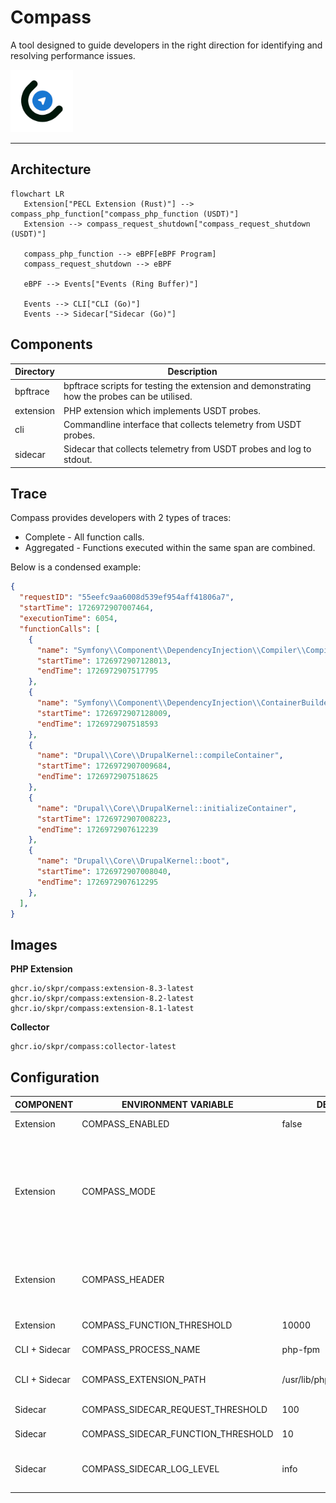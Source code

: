 Compass
=======

A tool designed to guide developers in the right direction for identifying and resolving performance issues.

<img src="/logo/compass.png" width="100">

----

## Architecture

```mermaid
flowchart LR
   Extension["PECL Extension (Rust)"] --> compass_php_function["compass_php_function (USDT)"]
   Extension --> compass_request_shutdown["compass_request_shutdown (USDT)"]

   compass_php_function --> eBPF[eBPF Program]
   compass_request_shutdown --> eBPF

   eBPF --> Events["Events (Ring Buffer)"]

   Events --> CLI["CLI (Go)"]
   Events --> Sidecar["Sidecar (Go)"]
```

## Components

| Directory | Description                                                                                  |
|-----------|----------------------------------------------------------------------------------------------|
| bpftrace  | bpftrace scripts for testing the extension and demonstrating how the probes can be utilised. |
| extension | PHP extension which implements USDT probes.                                                  |
| cli       | Commandline interface that collects telemetry from USDT probes.                              |
| sidecar   | Sidecar that collects telemetry from USDT probes and log to stdout.                          |

## Trace

Compass provides developers with 2 types of traces:

* Complete - All function calls.
* Aggregated - Functions executed within the same span are combined.

Below is a condensed example:

```json
{
  "requestID": "55eefc9aa6008d539ef954aff41806a7",
  "startTime": 1726972907007464,
  "executionTime": 6054,
  "functionCalls": [
    {
      "name": "Symfony\\Component\\DependencyInjection\\Compiler\\Compiler::compile",
      "startTime": 1726972907128013,
      "endTime": 1726972907517795
    },
    {
      "name": "Symfony\\Component\\DependencyInjection\\ContainerBuilder::compile",
      "startTime": 1726972907128009,
      "endTime": 1726972907518593
    },
    {
      "name": "Drupal\\Core\\DrupalKernel::compileContainer",
      "startTime": 1726972907009684,
      "endTime": 1726972907518625
    },
    {
      "name": "Drupal\\Core\\DrupalKernel::initializeContainer",
      "startTime": 1726972907008223,
      "endTime": 1726972907612239
    },
    {
      "name": "Drupal\\Core\\DrupalKernel::boot",
      "startTime": 1726972907008040,
      "endTime": 1726972907612295
    },
  ],
}
```

## Images

**PHP Extension**

```
ghcr.io/skpr/compass:extension-8.3-latest
ghcr.io/skpr/compass:extension-8.2-latest
ghcr.io/skpr/compass:extension-8.1-latest
```

**Collector**

```
ghcr.io/skpr/compass:collector-latest
```

## Configuration

| COMPONENT     | ENVIRONMENT VARIABLE               | DEFAULT VALUE                   | Description                                                                                                                                                                     |
|---------------|------------------------------------|---------------------------------|---------------------------------------------------------------------------------------------------------------------------------------------------------------------------------|
| Extension     | COMPASS_ENABLED                    | false                           | Enable the Compass extension                                                                                                                                                    |
| Extension     | COMPASS_MODE                       |                                 | What mode the extension should operate. Empty will collect all executions. Setting to "header" will only collect executions when a specific header is set (see COMPASS_HEADER). |
| Extension     | COMPASS_HEADER                     |                                 | Used to lock down which executions are traced. Need to set `X-Compass` for requests and needs to match this config.                                                             |
| Extension     | COMPASS_FUNCTION_THRESHOLD         | 10000                           | Watermark for which functions to trace.                                                                                                                                         |
| CLI + Sidecar | COMPASS_PROCESS_NAME               | php-fpm                         | Name of the process to trace.                                                                                                                                                   |
| CLI + Sidecar | COMPASS_EXTENSION_PATH             | /usr/lib/php/modules/compass.so | Path to extension library which has probes.                                                                                                                                     |
| Sidecar       | COMPASS_SIDECAR_REQUEST_THRESHOLD  | 100                             | Watermark for which requests to trace.                                                                                                                                          |
| Sidecar       | COMPASS_SIDECAR_FUNCTION_THRESHOLD | 10                              | Watermark for which functions to trace.                                                                                                                                         |
| Sidecar       | COMPASS_SIDECAR_LOG_LEVEL          | info                            | Logging level for the collector component. Set to "debug" for debug notices.                                                                                                    |
